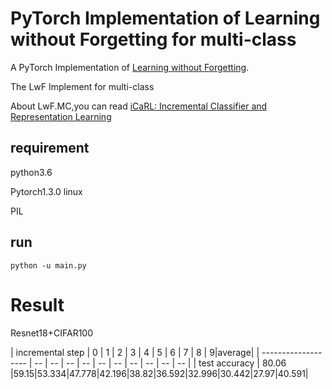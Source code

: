 # PyTorch Implementation of  Learning without Forgetting for multi-class



A PyTorch Implementation of [Learning without Forgetting](https://arxiv.org/pdf/1606.09282.pdf).

The LwF Implement for multi-class

About LwF.MC,you can read [iCaRL: Incremental Classifier and Representation Learning](https://arxiv.org/abs/1611.07725)

## requirement

python3.6

Pytorch1.3.0 linux

PIL



## run

```shell
python -u main.py
```





# Result

Resnet18+CIFAR100



| incremental step    | 0 | 1 | 2 | 3 | 4 | 5 | 6 | 7 | 8 | 9|average|
| ------------------- | -- | -- | -- | -- | -- | -- | -- | -- | -- | -- |
| test accuracy | 80.06 |59.15|53.334|47.778|42.196|38.82|36.592|32.996|30.442|27.97|40.591|
									
